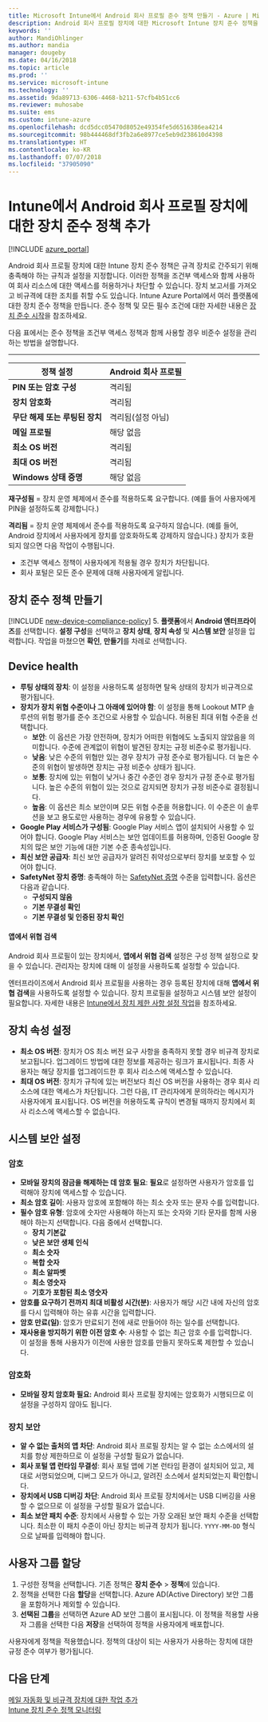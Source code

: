 ```yaml
---
title: Microsoft Intune에서 Android 회사 프로필 준수 정책 만들기 - Azure | Microsoft Docs
description: Android 회사 프로필 장치에 대한 Microsoft Intune 장치 준수 정책을 만들거나 구성합니다. 탈옥 상태의 장치 허용, 허용되는 위협 수준 설정, Google Play 확인, 최소 및 최대 운영 체제 버전 입력, 암호 요구 사항 선택, 테스트용으로 응용 프로그램 로드 허용 등을 수행합니다.
keywords: ''
author: MandiOhlinger
ms.author: mandia
manager: dougeby
ms.date: 04/16/2018
ms.topic: article
ms.prod: ''
ms.service: microsoft-intune
ms.technology: ''
ms.assetid: 9da89713-6306-4468-b211-57cfb4b51cc6
ms.reviewer: muhosabe
ms.suite: ems
ms.custom: intune-azure
ms.openlocfilehash: dcd5dcc05470d8052e49354fe5d6516386ea4214
ms.sourcegitcommit: 98b444468df3fb2a6e8977ce5eb9d238610d4398
ms.translationtype: HT
ms.contentlocale: ko-KR
ms.lasthandoff: 07/07/2018
ms.locfileid: "37905090"
---
```

# <a name="add-a-device-compliance-policy-for-android-work-profile-devices-in-intune"></a>Intune에서 Android 회사 프로필 장치에 대한 장치 준수 정책 추가

[!INCLUDE [azure_portal](./includes/azure_portal.md)]

Android 회사 프로필 장치에 대한 Intune 장치 준수 정책은 규격 장치로 간주되기 위해 충족해야 하는 규칙과 설정을 지정합니다. 이러한 정책을 조건부 액세스와 함께 사용하여 회사 리소스에 대한 액세스를 허용하거나 차단할 수 있습니다. 장치 보고서를 가져오고 비규격에 대한 조치를 취할 수도 있습니다. Intune Azure Portal에서 여러 플랫폼에 대한 장치 준수 정책을 만듭니다. 준수 정책 및 모든 필수 조건에 대한 자세한 내용은 [장치 준수 시작](device-compliance-get-started.md)을 참조하세요.

다음 표에서는 준수 정책을 조건부 액세스 정책과 함께 사용할 경우 비준수 설정을 관리하는 방법을 설명합니다.

--------------------------

|**정책 설정**| **Android 회사 프로필** |
| --- | --- |
| **PIN 또는 암호 구성** |  격리됨 |
| **장치 암호화** |  격리됨 |
| **무단 해제 또는 루팅된 장치** | 격리됨(설정 아님) |
| **메일 프로필** | 해당 없음 |
| **최소 OS 버전** | 격리됨 |
| **최대 OS 버전** | 격리됨 |
| **Windows 상태 증명** |해당 없음 |

**재구성됨** = 장치 운영 체제에서 준수를 적용하도록 요구합니다. (예를 들어 사용자에게 PIN을 설정하도록 강제합니다.)

**격리됨** = 장치 운영 체제에서 준수를 적용하도록 요구하지 않습니다. (예를 들어, Android 장치에서 사용자에게 장치를 암호화하도록 강제하지 않습니다.) 장치가 호환되지 않으면 다음 작업이 수행됩니다.

- 조건부 액세스 정책이 사용자에게 적용될 경우 장치가 차단됩니다.
- 회사 포털은 모든 준수 문제에 대해 사용자에게 알립니다.

## <a name="create-a-device-compliance-policy"></a>장치 준수 정책 만들기

[!INCLUDE [new-device-compliance-policy](./includes/new-device-compliance-policy.md)]
5. **플랫폼**에서 **Android 엔터프라이즈**를 선택합니다. **설정 구성**을 선택하고 **장치 상태**, **장치 속성** 및 **시스템 보안** 설정을 입력합니다. 작업을 마쳤으면 **확인**, **만들기**를 차례로 선택합니다.

<!--- 4. Choose **Actions for noncompliance** to say what actions should happen when a device is determined as noncompliant with this policy.
5. In the **Actions for noncompliance** pane, choose **Add** to create a new action.  The action parameters pane allows you to specify the action, email recipients that should receive the notification in addition to the user of the device, and the content of the notification that you want to send.
6. The message template option allows you to create several custom emails depending on when the action is set to take. For example, you can create a message for notifications that are sent for the first time and a different message for final warning before access is blocked. The custom messages that you create can be used for all your device compliance policy.
7. Specify the **Grace period** which determines when that action to take place.  For example, you may want to send a notification as soon as the device is evaluated as noncompliant, but allow some time before enforcing the conditional access policy to block access to company resources like SharePoint online.
8. Choose **Add** to finish creating the action.
9. You can create multiple actions and the sequence in which they should occur. Choose **Ok** when you are finished creating all the actions.--->

## <a name="device-health"></a>Device health

- **루팅 상태의 장치**: 이 설정을 사용하도록 설정하면 탈옥 상태의 장치가 비규격으로 평가됩니다.
- **장치가 장치 위협 수준이나 그 아래에 있어야 함**: 이 설정을 통해 Lookout MTP 솔루션의 위험 평가를 준수 조건으로 사용할 수 있습니다. 허용된 최대 위협 수준을 선택합니다.
  - **보안**: 이 옵션은 가장 안전하며, 장치가 어떠한 위협에도 노출되지 않았음을 의미합니다. 수준에 관계없이 위협이 발견된 장치는 규정 비준수로 평가됩니다.
  - **낮음**: 낮은 수준의 위협만 있는 경우 장치가 규정 준수로 평가됩니다. 더 높은 수준의 위협이 발생하면 장치는 규정 비준수 상태가 됩니다.
  - **보통**: 장치에 있는 위협이 낮거나 중간 수준인 경우 장치가 규정 준수로 평가됩니다. 높은 수준의 위협이 있는 것으로 감지되면 장치가 규정 비준수로 결정됩니다.
  - **높음**: 이 옵션은 최소 보안이며 모든 위협 수준을 허용합니다. 이 수준은 이 솔루션을 보고 용도로만 사용하는 경우에 유용할 수 있습니다.
- **Google Play 서비스가 구성됨**: Google Play 서비스 앱이 설치되어 사용할 수 있어야 합니다. Google Play 서비스는 보안 업데이트를 허용하며, 인증된 Google 장치의 많은 보안 기능에 대한 기본 수준 종속성입니다.
- **최신 보안 공급자**: 최신 보안 공급자가 알려진 취약성으로부터 장치를 보호할 수 있어야 합니다.
- **SafetyNet 장치 증명**: 충족해야 하는 [SafetyNet 증명](https://developer.android.com/training/safetynet/attestation.html) 수준을 입력합니다. 옵션은 다음과 같습니다.
  - **구성되지 않음**
  - **기본 무결성 확인**
  - **기본 무결성 및 인증된 장치 확인**

#### <a name="threat-scan-on-apps"></a>앱에서 위협 검색

Android 회사 프로필이 있는 장치에서, **앱에서 위협 검색** 설정은 구성 정책 설정으로 찾을 수 있습니다. 관리자는 장치에 대해 이 설정을 사용하도록 설정할 수 있습니다.

엔터프라이즈에서 Android 회사 프로필을 사용하는 경우 등록된 장치에 대해 **앱에서 위협 검색**을 사용하도록 설정할 수 있습니다. 장치 프로필을 설정하고 시스템 보안 설정이 필요합니다. 자세한 내용은 [Intune에서 장치 제한 사항 설정 작업](device-restrictions-android-for-work.md)을 참조하세요.

## <a name="device-property-settings"></a>장치 속성 설정

- **최소 OS 버전**: 장치가 OS 최소 버전 요구 사항을 충족하지 못할 경우 비규격 장치로 보고됩니다. 업그레이드 방법에 대한 정보를 제공하는 링크가 표시됩니다. 최종 사용자는 해당 장치를 업그레이드한 후 회사 리소스에 액세스할 수 있습니다.
- **최대 OS 버전**: 장치가 규칙에 있는 버전보다 최신 OS 버전을 사용하는 경우 회사 리소스에 대한 액세스가 차단됩니다. 그런 다음, IT 관리자에게 문의하라는 메시지가 사용자에게 표시됩니다. OS 버전을 허용하도록 규칙이 변경될 때까지 장치에서 회사 리소스에 액세스할 수 없습니다.

## <a name="system-security-settings"></a>시스템 보안 설정

### <a name="password"></a>암호

- **모바일 장치의 잠금을 해제하는 데 암호 필요**: **필요**로 설정하면 사용자가 암호를 입력해야 장치에 액세스할 수 있습니다.
- **최소 암호 길이**: 사용자 암호에 포함해야 하는 최소 숫자 또는 문자 수를 입력합니다.
- **필수 암호 유형**: 암호에 숫자만 사용해야 하는지 또는 숫자와 기타 문자를 함께 사용해야 하는지 선택합니다. 다음 중에서 선택합니다.
  - **장치 기본값**
  - **낮은 보안 생체 인식**
  - **최소 숫자**
  - **복합 숫자**
  - **최소 알파벳**
  - **최소 영숫자**
  - **기호가 포함된 최소 영숫자**
- **암호를 요구하기 전까지 최대 비활성 시간(분)**: 사용자가 해당 시간 내에 자신의 암호를 다시 입력해야 하는 유휴 시간을 입력합니다.
- **암호 만료(일)**: 암호가 만료되기 전에 새로 만들어야 하는 일수를 선택합니다.
- **재사용을 방지하기 위한 이전 암호 수**: 사용할 수 없는 최근 암호 수를 입력합니다. 이 설정을 통해 사용자가 이전에 사용한 암호를 만들지 못하도록 제한할 수 있습니다.

### <a name="encryption"></a>암호화

- **모바일 장치 암호화 필요:** Android 회사 프로필 장치에는 암호화가 시행되므로 이 설정을 구성하지 않아도 됩니다.

### <a name="device-security"></a>장치 보안

- **알 수 없는 출처의 앱 차단**: Android 회사 프로필 장치는 알 수 없는 소스에서의 설치를 항상 제한하므로 이 설정을 구성할 필요가 없습니다.
- **회사 포털 앱 런타임 무결성**: 회사 포털 앱에 기본 런타임 환경이 설치되어 있고, 제대로 서명되었으며, 디버그 모드가 아니고, 알려진 소스에서 설치되었는지 확인합니다.
- **장치에서 USB 디버깅 차단**: Android 회사 프로필 장치에서는 USB 디버깅을 사용할 수 없으므로 이 설정을 구성할 필요가 없습니다.
- **최소 보안 패치 수준**: 장치에서 사용할 수 있는 가장 오래된 보안 패치 수준을 선택합니다. 최소한 이 패치 수준이 아닌 장치는 비규격 장치가 됩니다. `YYYY-MM-DD` 형식으로 날짜를 입력해야 합니다.

## <a name="assign-user-groups"></a>사용자 그룹 할당

1. 구성한 정책을 선택합니다. 기존 정책은 **장치 준수** > **정책**에 있습니다.
2. 정책을 선택한 다음 **할당**을 선택합니다. Azure AD(Active Directory) 보안 그룹을 포함하거나 제외할 수 있습니다.
3. **선택된 그룹**을 선택하면 Azure AD 보안 그룹이 표시됩니다. 이 정책을 적용할 사용자 그룹을 선택한 다음 **저장**을 선택하여 정책을 사용자에게 배포합니다.

사용자에게 정책을 적용했습니다. 정책의 대상이 되는 사용자가 사용하는 장치에 대한 규정 준수 여부가 평가됩니다.

## <a name="next-steps"></a>다음 단계
[메일 자동화 및 비규격 장치에 대한 작업 추가](actions-for-noncompliance.md)  
[Intune 장치 준수 정책 모니터링](compliance-policy-monitor.md)
